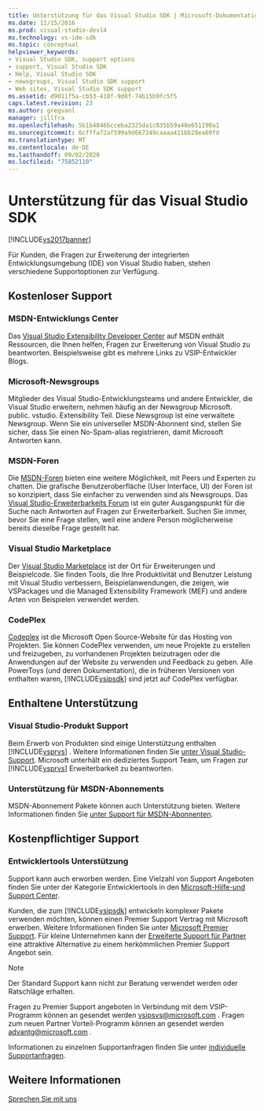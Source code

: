 ```yaml
---
title: Unterstützung für das Visual Studio SDK | Microsoft-Dokumentation
ms.date: 11/15/2016
ms.prod: visual-studio-dev14
ms.technology: vs-ide-sdk
ms.topic: conceptual
helpviewer_keywords:
- Visual Studio SDK, support options
- support, Visual Studio SDK
- Help, Visual Studio SDK
- newsgroups, Visual Studio SDK support
- Web sites, Visual Studio SDK support
ms.assetid: d9011f5a-cb53-418f-9d8f-74b15b9fc5f5
caps.latest.revision: 23
ms.author: gregvanl
manager: jillfra
ms.openlocfilehash: 5b1b4846bcceba2325da1c835b59a48e651190a1
ms.sourcegitcommit: 6cfffa72af599a9d667249caaaa411bb28ea69fd
ms.translationtype: MT
ms.contentlocale: de-DE
ms.lasthandoff: 09/02/2020
ms.locfileid: "75852110"
---
```

# <a name="support-for-the-visual-studio-sdk"></a>Unterstützung für das Visual Studio SDK
[!INCLUDE[vs2017banner](../includes/vs2017banner.md)]

Für Kunden, die Fragen zur Erweiterung der integrierten Entwicklungsumgebung (IDE) von Visual Studio haben, stehen verschiedene Supportoptionen zur Verfügung.  
  
## <a name="free-support"></a>Kostenloser Support  
  
### <a name="msdn-development-center"></a>MSDN-Entwicklungs Center  
 Das [Visual Studio Extensibility Developer Center](https://msdn.microsoft.com/vstudio/default.aspx) auf MSDN enthält Ressourcen, die Ihnen helfen, Fragen zur Erweiterung von Visual Studio zu beantworten. Beispielsweise gibt es mehrere Links zu VSIP-Entwickler Blogs.  
  
### <a name="microsoft-newsgroups"></a>Microsoft-Newsgroups  
 Mitglieder des Visual Studio-Entwicklungsteams und andere Entwickler, die Visual Studio erweitern, nehmen häufig an der Newsgroup Microsoft. public. vstudio. Extensibility Teil. Diese Newsgroup ist eine verwaltete Newsgroup. Wenn Sie ein universeller MSDN-Abonnent sind, stellen Sie sicher, dass Sie einen No-Spam-alias registrieren, damit Microsoft Antworten kann.  
  
### <a name="msdn-forums"></a>MSDN-Foren  
 Die [MSDN-Foren](https://social.msdn.microsoft.com/forums/categories/) bieten eine weitere Möglichkeit, mit Peers und Experten zu chatten. Die grafische Benutzeroberfläche (User Interface, UI) der Foren ist so konzipiert, dass Sie einfacher zu verwenden sind als Newsgroups. Das [Visual Studio-Erweiterbarkeits Forum](https://msdn.microsoft.com/vsx/default.aspx) ist ein guter Ausgangspunkt für die Suche nach Antworten auf Fragen zur Erweiterbarkeit. Suchen Sie immer, bevor Sie eine Frage stellen, weil eine andere Person möglicherweise bereits dieselbe Frage gestellt hat.  
  
### <a name="visual-studio-marketplace"></a>Visual Studio Marketplace  
 Der [Visual Studio Marketplace](https://marketplace.visualstudio.com/) ist der Ort für Erweiterungen und Beispielcode. Sie finden Tools, die Ihre Produktivität und Benutzer Leistung mit Visual Studio verbessern, Beispielanwendungen, die zeigen, wie VSPackages und die Managed Extensibility Framework (MEF) und andere Arten von Beispielen verwendet werden.  
  
### <a name="codeplex"></a>CodePlex  
 [Codeplex](https://www.codeplex.com/) ist die Microsoft Open Source-Website für das Hosting von Projekten. Sie können CodePlex verwenden, um neue Projekte zu erstellen und freizugeben, zu vorhandenen Projekten beizutragen oder die Anwendungen auf der Website zu verwenden und Feedback zu geben. Alle PowerToys (und deren Dokumentation), die in früheren Versionen von enthalten waren, [!INCLUDE[vsipsdk](../includes/vsipsdk-md.md)] sind jetzt auf CodePlex verfügbar.  
  
## <a name="included-support"></a>Enthaltene Unterstützung  
  
### <a name="visual-studio-product-support"></a>Visual Studio-Produkt Support  
 Beim Erwerb von Produkten sind einige Unterstützung enthalten [!INCLUDE[vsprvs](../includes/vsprvs-md.md)] . Weitere Informationen finden Sie [unter Visual Studio-Support](https://msdn.microsoft.com/vstudio/cc136615.aspx). Microsoft unterhält ein dediziertes Support Team, um Fragen zur [!INCLUDE[vsprvs](../includes/vsprvs-md.md)] Erweiterbarkeit zu beantworten.  
  
### <a name="msdn-subscription-support"></a>Unterstützung für MSDN-Abonnements  
 MSDN-Abonnement Pakete können auch Unterstützung bieten. Weitere Informationen finden Sie [unter Support für MSDN-Abonnenten](https://msdn.microsoft.com/subscriptions/aa718661.aspx).  
  
## <a name="paid-support"></a>Kostenpflichtiger Support  
  
### <a name="developer-tools-support"></a>Entwicklertools Unterstützung  
 Support kann auch erworben werden. Eine Vielzahl von Support Angeboten finden Sie unter der Kategorie Entwicklertools in den [Microsoft-Hilfe-und Support Center](https://support.microsoft.com/supportforbusiness/productselection?fltadd=sps-business-1&sapId=4fd4947b-15ea-ce01-080f-97f2ca3c76e8).  
  
 Kunden, die zum [!INCLUDE[vsipsdk](../includes/vsipsdk-md.md)] entwickeln komplexer Pakete verwenden möchten, können einen Premier Support Vertrag mit Microsoft erwerben. Weitere Informationen finden Sie unter [Microsoft Premier Support](https://support.microsoft.com/premier). Für kleine Unternehmen kann der [Erweiterte Support für Partner](https://partner.microsoft.com/support/advanced-cloud-support) eine attraktive Alternative zu einem herkömmlichen Premier Support Angebot sein.  
  
> [!NOTE]
> Der Standard Support kann nicht zur Beratung verwendet werden oder Ratschläge erhalten.  
  
 Fragen zu Premier Support angeboten in Verbindung mit dem VSIP-Programm können an gesendet werden [vsipsvs@microsoft.com](mailto:vsipsvs@microsoft.com) . Fragen zum neuen Partner Vorteil-Programm können an gesendet werden [advantg@microsoft.com](mailto:advantg@microsoft.com) .  
  
 Informationen zu einzelnen Supportanfragen finden Sie unter [individuelle Supportanfragen](https://support.microsoft.com/oas/default.aspx?gprid=3040).  
  
## <a name="see-also"></a>Weitere Informationen  
 [Sprechen Sie mit uns](../ide/talk-to-us.md)
